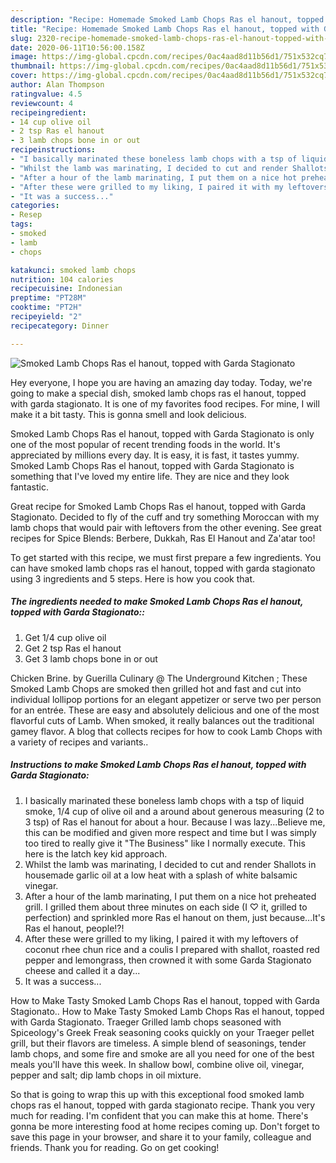 ```yaml
---
description: "Recipe: Homemade Smoked Lamb Chops Ras el hanout, topped with Garda Stagionato"
title: "Recipe: Homemade Smoked Lamb Chops Ras el hanout, topped with Garda Stagionato"
slug: 2320-recipe-homemade-smoked-lamb-chops-ras-el-hanout-topped-with-garda-stagionato
date: 2020-06-11T10:56:00.158Z
image: https://img-global.cpcdn.com/recipes/0ac4aad8d11b56d1/751x532cq70/smoked-lamb-chops-ras-el-hanout-topped-with-garda-stagionato-recipe-main-photo.jpg
thumbnail: https://img-global.cpcdn.com/recipes/0ac4aad8d11b56d1/751x532cq70/smoked-lamb-chops-ras-el-hanout-topped-with-garda-stagionato-recipe-main-photo.jpg
cover: https://img-global.cpcdn.com/recipes/0ac4aad8d11b56d1/751x532cq70/smoked-lamb-chops-ras-el-hanout-topped-with-garda-stagionato-recipe-main-photo.jpg
author: Alan Thompson
ratingvalue: 4.5
reviewcount: 4
recipeingredient:
- 14 cup olive oil
- 2 tsp Ras el hanout
- 3 lamb chops bone in or out
recipeinstructions:
- "I basically marinated these boneless lamb chops with a tsp of liquid smoke, 1/4 cup of olive oil and a around about generous measuring (2 to 3 tsp) of Ras el hanout for about a hour. Because I was lazy...Believe me, this can be modified and given more respect and time but I was simply too tired to really give it &#34;The Business&#34; like I normally execute. This here is the latch key kid approach."
- "Whilst the lamb was marinating, I decided to cut and render Shallots in housemade garlic oil at a low heat with a splash of white balsamic vinegar."
- "After a hour of the lamb marinating, I put them on a nice hot preheated grill. I grilled them about three minutes on each side (I ♡ it, grilled to perfection) and sprinkled more Ras el hanout on them, just because...It&#39;s Ras el hanout, people!?!"
- "After these were grilled to my liking, I paired it with my leftovers of coconut rhee chun rice and a coulis I prepared with shallot, roasted red pepper and lemongrass, then crowned it with some Garda Stagionato cheese and called it a day..."
- "It was a success..."
categories:
- Resep
tags:
- smoked
- lamb
- chops

katakunci: smoked lamb chops
nutrition: 104 calories
recipecuisine: Indonesian
preptime: "PT28M"
cooktime: "PT2H"
recipeyield: "2"
recipecategory: Dinner

---
```



![Smoked Lamb Chops Ras el hanout, topped with Garda Stagionato](https://img-global.cpcdn.com/recipes/0ac4aad8d11b56d1/751x532cq70/smoked-lamb-chops-ras-el-hanout-topped-with-garda-stagionato-recipe-main-photo.jpg)

Hey everyone, I hope you are having an amazing day today. Today, we're going to make a special dish, smoked lamb chops ras el hanout, topped with garda stagionato. It is one of my favorites food recipes. For mine, I will make it a bit tasty. This is gonna smell and look delicious.

Smoked Lamb Chops Ras el hanout, topped with Garda Stagionato is only one of the most popular of recent trending foods in the world. It's appreciated by millions every day. It is easy, it is fast, it tastes yummy. Smoked Lamb Chops Ras el hanout, topped with Garda Stagionato is something that I've loved my entire life. They are nice and they look fantastic.

Great recipe for Smoked Lamb Chops Ras el hanout, topped with Garda Stagionato. Decided to fly of the cuff and try something Moroccan with my lamb chops that would pair with leftovers from the other evening. See great recipes for Spice Blends: Berbere, Dukkah, Ras El Hanout and Za&#39;atar too!


To get started with this recipe, we must first prepare a few ingredients. You can have smoked lamb chops ras el hanout, topped with garda stagionato using 3 ingredients and 5 steps. Here is how you cook that.

##### The ingredients needed to make Smoked Lamb Chops Ras el hanout, topped with Garda Stagionato::

1. Get 1/4 cup olive oil
1. Get 2 tsp Ras el hanout
1. Get 3 lamb chops bone in or out


Chicken Brine. by Guerilla Culinary @ The Underground Kitchen ; These Smoked Lamb Chops are smoked then grilled hot and fast and cut into individual lollipop portions for an elegant appetizer or serve two per person for an entrée. These are easy and absolutely delicious and one of the most flavorful cuts of Lamb. When smoked, it really balances out the traditional gamey flavor. A blog that collects recipes for how to cook Lamb Chops with a variety of recipes and variants.. 

##### Instructions to make Smoked Lamb Chops Ras el hanout, topped with Garda Stagionato:

1. I basically marinated these boneless lamb chops with a tsp of liquid smoke, 1/4 cup of olive oil and a around about generous measuring (2 to 3 tsp) of Ras el hanout for about a hour. Because I was lazy...Believe me, this can be modified and given more respect and time but I was simply too tired to really give it &#34;The Business&#34; like I normally execute. This here is the latch key kid approach.
1. Whilst the lamb was marinating, I decided to cut and render Shallots in housemade garlic oil at a low heat with a splash of white balsamic vinegar.
1. After a hour of the lamb marinating, I put them on a nice hot preheated grill. I grilled them about three minutes on each side (I ♡ it, grilled to perfection) and sprinkled more Ras el hanout on them, just because...It&#39;s Ras el hanout, people!?!
1. After these were grilled to my liking, I paired it with my leftovers of coconut rhee chun rice and a coulis I prepared with shallot, roasted red pepper and lemongrass, then crowned it with some Garda Stagionato cheese and called it a day...
1. It was a success...


How to Make Tasty Smoked Lamb Chops Ras el hanout, topped with Garda Stagionato.. How to Make Tasty Smoked Lamb Chops Ras el hanout, topped with Garda Stagionato. Traeger Grilled lamb chops seasoned with Spiceology&#39;s Greek Freak seasoning cooks quickly on your Traeger pellet grill, but their flavors are timeless. A simple blend of seasonings, tender lamb chops, and some fire and smoke are all you need for one of the best meals you&#39;ll have this week. In shallow bowl, combine olive oil, vinegar, pepper and salt; dip lamb chops in oil mixture. 

So that is going to wrap this up with this exceptional food smoked lamb chops ras el hanout, topped with garda stagionato recipe. Thank you very much for reading. I'm confident that you can make this at home. There's gonna be more interesting food at home recipes coming up. Don't forget to save this page in your browser, and share it to your family, colleague and friends. Thank you for reading. Go on get cooking!
